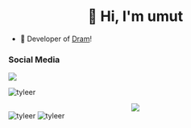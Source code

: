 <h1 align="center">👋 Hi, I'm umut</h1>

- 🔭 Developer of [Dram](https://bit.ly/36bcVLc)!

<h3>Social Media</h3>
<p align="left">
  <a href="https://discord.com/users/423918142385815552" target"blank_"><img src="https://img.shields.io/badge/discord%20-7289DA.svg?&style=for-the-badge&logo=discord&logoColor=white"></a> <p align="left"> <img src="https://komarev.com/ghpvc/?username=tyleer&label=Profile%20views&color=a36fe2&style=plastic" alt="tyleer" /> </p>

<p>
  <div align="center">
    <a href="https://discord.com/users/423918142385815552" title="Discord Profile"><img src="https://lanyard-profile-readme.vercel.app/api/423918142385815552/?theme=light&bg=809ecf&animated=true&hideDiscrim=true&borderRadius=30px"></a>
</div>
<img src="https://github-readme-stats.vercel.app/api?username=tyleer&show_icons=true&theme=dracula&locale=tr" alt="tyleer" />
<img src="https://github-readme-stats.vercel.app/api/top-langs?username=tyleer&show_icons=true&theme=dracula&locale=en&layout=compact" alt="tyleer" />
</p>
